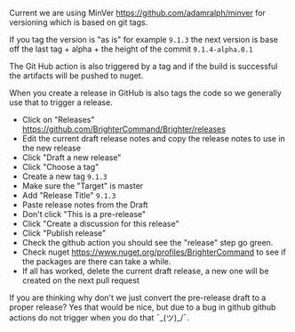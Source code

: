 
Current we are using  MinVer https://github.com/adamralph/minver for versioning which is based on git tags.

If you tag the version is "as is" for example `9.1.3` the next version is base off the last tag + alpha + the height of the commit `9.1.4-alpha.0.1`

The Git Hub action is also triggered by a tag and if the build is successful the artifacts will be pushed to nuget.

When you create a release in GitHub is also tags the code so we generally use that to trigger a release.


- Click on "Releases" https://github.com/BrighterCommand/Brighter/releases
- Edit the current draft release notes and copy the release notes to use in the new release
- Click "Draft a new release"
- Click "Choose a tag"
- Create a new tag `9.1.3`
- Make sure the "Target" is master
- Add "Release Title" `9.1.3`
- Paste release notes from the Draft
- Don't click "This is a pre-release"
- Click "Create a discussion for this release"
- Click "Publish release"
- Check the github action you should see the "release" step go green.
- Check nuget https://www.nuget.org/profiles/BrighterCommand to see if the packages are there can take a while.
- If all has worked, delete the current draft release, a new one will be created on the next pull request


If you are thinking why don't we just convert the pre-release draft to a proper release? Yes that would be nice, but due to a bug in github github actions do not trigger when you do that  ¯\_(ツ)_/¯. 

